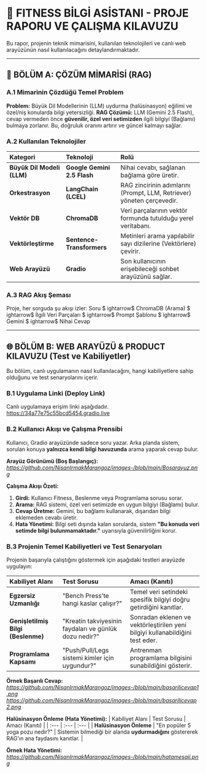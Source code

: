 
# 🚀 FITNESS BİLGİ ASİSTANI - PROJE RAPORU VE ÇALIŞMA KILAVUZU

Bu rapor, projenin teknik mimarisini, kullanılan teknolojileri ve canlı web arayüzünün nasıl kullanılacağını detaylandırmaktadır.

---

## 📐 BÖLÜM A: ÇÖZÜM MİMARİSİ (RAG)

### A.1 Mimarinin Çözdüğü Temel Problem
**Problem:** Büyük Dil Modellerinin (LLM) uydurma (halüsinasyon) eğilimi ve özel/niş konularda bilgi yetersizliği.
**RAG Çözümü:** LLM (Gemini 2.5 Flash), cevap vermeden önce **güvenilir, özel veri setimizden** ilgili bilgiyi (Bağlamı) bulmaya zorlanır. Bu, doğruluk oranını artırır ve güncel kalmayı sağlar.

### A.2 Kullanılan Teknolojiler
| Kategori | Teknoloji | Rolü |
| :--- | :--- | :--- |
| **Büyük Dil Modeli (LLM)** | **Google Gemini 2.5 Flash** | Nihai cevabı, sağlanan bağlama göre üretir. |
| **Orkestrasyon** | **LangChain (LCEL)** | RAG zincirinin adımlarını (Prompt, LLM, Retriever) yöneten çerçevedir. |
| **Vektör DB** | **ChromaDB** | Veri parçalarının vektör formunda tutulduğu yerel veritabanı. |
| **Vektörleştirme** | **Sentence-Transformers** | Metinleri arama yapılabilir sayı dizilerine (Vektörlere) çevirir. |
| **Web Arayüzü** | **Gradio** | Son kullanıcının erişebileceği sohbet arayüzünü sağlar. |

### A.3 RAG Akış Şeması
Proje, her sorguda şu akışı izler:
Soru $
ightarrow$ ChromaDB (Arama) $
ightarrow$ İlgili Veri Parçaları $
ightarrow$ Prompt Şablonu $
ightarrow$ Gemini $
ightarrow$ Nihai Cevap

---

## 🌐 BÖLÜM B: WEB ARAYÜZÜ & PRODUCT KILAVUZU (Test ve Kabiliyetler)

Bu bölüm, canlı uygulamanın nasıl kullanılacağını, hangi kabiliyetlere sahip olduğunu ve test senaryolarını içerir.

### B.1 Uygulama Linki (Deploy Link)
Canlı uygulamaya erişim linki aşağıdadır. https://34a77e75c55bcd5454.gradio.live


### B.2 Kullanıcı Akışı ve Çalışma Prensibi

Kullanıcı, Gradio arayüzünde sadece soru yazar. Arka planda sistem, sorulan konuya **yalnızca kendi bilgi havuzunda** arama yaparak cevap bulur.

**Arayüz Görünümü (Boş Başlangıç):**
*https://github.com/NisanIrmakMarangoz/images-/blob/main/Bosarayuz.png*

**Çalışma Akışı Özeti:**
1.  **Girdi:** Kullanıcı Fitness, Beslenme veya Programlama sorusu sorar.
2.  **Arama:** RAG sistemi, özel veri setimizde en uygun bilgiyi (Bağlamı) bulur.
3.  **Cevap Üretme:** Gemini, bu bağlamı kullanarak, dışarıdan bilgi eklemeden cevabı üretir.
4.  **Hata Yönetimi:** Bilgi seti dışında kalan sorularda, sistem **"Bu konuda veri setimde bilgi bulunmamaktadır."** uyarısıyla güvenilirliğini korur.

### B.3 Projenin Temel Kabiliyetleri ve Test Senaryoları

Projenin başarıyla çalıştığını göstermek için aşağıdaki testleri arayüzde uygulayın:

| Kabiliyet Alanı | Test Sorusu | Amacı (Kanıtı) |
| :--- | :--- | :--- |
| **Egzersiz Uzmanlığı** | "Bench Press'te hangi kaslar çalışır?" | Temel veri setindeki spesifik bilgiyi doğru getirdiğini kanıtlar. |
| **Genişletilmiş Bilgi (Beslenme)** | "Kreatin takviyesinin faydaları ve günlük dozu nedir?" | Sonradan eklenen ve vektörleştirilen yeni bilgiyi kullanabildiğini test eder. |
| **Programlama Kapsamı** | "Push/Pull/Legs sistemi kimler için uygundur?" | Antrenman programlama bilgisini sunabildiğini gösterir. |

**Örnek Başarılı Cevap:**
*https://github.com/NisanIrmakMarangoz/images-/blob/main/basarilicevap1.png*
*https://github.com/NisanIrmakMarangoz/images-/blob/main/basarilicevap2.png*

**Halüsinasyon Önleme (Hata Yönetimi):**
| Kabiliyet Alanı | Test Sorusu | Amacı (Kanıtı) |
| :--- | :--- | :--- |
| **Halüsinasyon Önleme** | "En popüler 5 yoga pozu nedir?" | Sistemin bilmediği bir alanda **uydurmadığını** göstererek RAG'ın ana faydasını kanıtlar. |

**Örnek Hata Yönetimi:**
*https://github.com/NisanIrmakMarangoz/images-/blob/main/hatamesaji.png*


